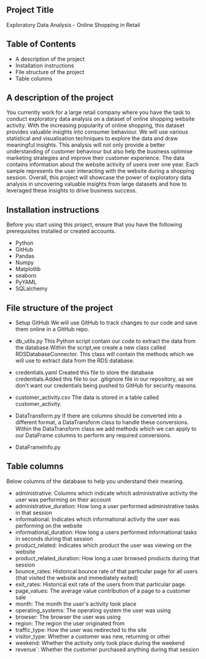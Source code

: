 ## Project Title
Exploratory Data Analysis - Online Shopping in Retail

## Table of Contents
   - A description of the project
   - Installation instructions
   - File structure of the project
   - Table columns
     
## A description of the project
You currently work for a large retail company where you have the task to conduct exploratory data analysis on a dataset of online shopping website activity. 
With the increasing popularity of online shopping, this dataset provides valuable insights into consumer behaviour.
We will use various statistical and visualisation techniques to explore the data and draw meaningful insights. 
This analysis will not only provide a better understanding of customer behaviour but also help the business optimise marketing strategies and improve their customer experience.
The data contains information about the website activity of users over one year. 
Each sample represents the user interacting with the website during a shopping session.
Overall, this project will showcase the power of exploratory data analysis in uncovering valuable insights from large datasets and how to leveraged these insights to drive business success.

## Installation instructions
Before you start using this project, ensure that you have the following prerequisites installed or created accounts.
   - Python
   - GitHub
   - Pandas
   - Numpy
   - Matplotlib
   - seaborn
   - PyYAML
   - SQLalchemy

## File structure of the project
   - Setup GitHub
     We will use GitHub to track changes to our code and save them online in a GitHub repo.
     
   - db_utils.py
     This Python script contain our code to extract the data from the database.Within the script,we create a       new class called RDSDatabaseConnector. This class will contain the methods which we will use to extract       data from the RDS database.
     
   - credentials.yaml
     Created this file to store the database credentials.Added this file to our .gitignore file in our      repository, as we don't want our credentials being pushed to GitHub for security reasons.

   - customer_activity.csv
     The data is stored in a table called customer_activity.

   - DataTransform.py
     If there are columns should be converted into a different format, a DataTransform class to handle these      conversions. Within the DataTransform class we add methods which we can apply to our DataFrame columns      to perform any required conversions.

   - DataFrameInfo.py
     
## Table columns
   Below columns of the database to help you understand their meaning.

   - administrative:
     Columns which indicate which administrative activity the user was performing on their
     account
   - administrative_duration: 
     How long a user performed administrative tasks in that session
   - informational: 
     Indicates which informational activity the user was performing on the website
   - informational_duration: 
     How long a users performed informational tasks in seconds during that session
   - product_related: 
     Indicates which product the user was viewing on the website
   - product_related_duration: 
     How long a user browsed products during that session
   - bounce_rates: 
     Historical bounce rate of that particular page for all users (that visited the website and immediately        exited)
   - exit_rates:
     Historical exit rate of the users from that particular page.
   - page_values: 
     The average value contribution of a page to a customer sale
   - month: 
     The month the user's activity took place
   - operating_systems: 
     The operating system the user was using
   - browser: 
     The browser the user was using
   - region: 
     The region the user originated from
   - traffic_type: 
     How the user was redirected to the site
   - visitor_type: 
     Whether a customer was new, returning or other
   - weekend: 
     Whether the activity only took place during the weekend
   - revenue`: 
     Whether the customer purchased anything during that session
  
